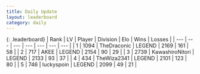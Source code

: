 ```yaml
---
title: Daily Update
layout: leaderboard
category: daily
---
```


{: .leaderboard}
| Rank | LV | Player | Division | Elo | Wins | Losses |
| --- | --- | --- | --- | --- | --- | --- |
| <span data-change="0">1</span> | 1094 | <span title="ID: 544310">TheDraconic</span> | LEGEND | <span data-change="-68">2169</span> | <span data-change="12">161</span> | <span data-change="10">58</span> |
| <span data-change="0">2</span> | 717 | <span title="ID: 455100">AKEE</span> | LEGEND | <span data-change="6">2154</span> | <span data-change="6">90</span> | <span data-change="4">29</span> |
| <span data-change="6">3</span> | 2739 | <span title="ID: 164871">KawashiroNitori</span> | LEGEND | <span data-change="85">2133</span> | <span data-change="14">93</span> | <span data-change="3">37</span> |
| <span data-change="8">4</span> | 434 | <span title="ID: 178216">TheWiza2341</span> | LEGEND | <span data-change="71">2101</span> | <span data-change="15">123</span> | <span data-change="2">80</span> |
| <span data-change="-1">5</span> | 746 | <span title="ID: 512212">luckyspoin</span> | LEGEND | <span data-change="29">2099</span> | <span data-change="3">49</span> | <span data-change="0">21</span> |